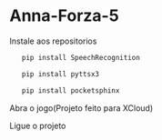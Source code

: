 # Anna-Forza-5
 Instale aos repositorios
 ```bash
    pip install SpeechRecognition

    pip install pyttsx3

    pip install pocketsphinx
 ```

 Abra o jogo(Projeto feito para XCloud)

 Ligue o projeto